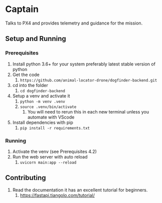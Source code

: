 # Captain

Talks to PX4 and provides telemetry and guidance for the mission. 

## Setup and Running

### Prerequisites

1. Install python 3.6+ for your system preferably latest stable version of python
2. Get the code
   1. `https://github.com/animal-locator-drone/dogfinder-backend.git`
3. cd into the folder
   1. `cd dogfinder-backend`
4. Setup a venv and activate it
   1. `python -m venv .venv`
   2. `source .venv/bin/activate`
      1. You will need to rerun this in each new terminal unless you automate with VScode
5. Install dependencies with pip
   1. `pip install -r requirements.txt`

### Running

1. Activate the venv (see Prerequisites 4.2)
2. Run the web server with auto reload
   1. `uvicorn main:app --reload`

## Contributing

1. Read the documentation it has an excellent tutorial for beginners.
   1. <https://fastapi.tiangolo.com/tutorial/>